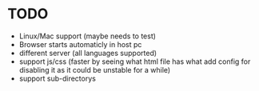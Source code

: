 # TODO
- Linux/Mac support (maybe needs to test)
- Browser starts automaticly in host pc
- different server (all languages supported)
- support js/css (faster by seeing what html file has what add config for disabling it as it could be unstable for a while)
- support sub-directorys